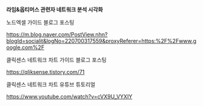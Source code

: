 **라임&옵티머스 관련자 네트워크 분석 시각화**

노드엑셀 가이드 블로그 포스팅

https://m.blog.naver.com/PostView.nhn?blogId=socialit&logNo=220700317559&proxyReferer=https:%2F%2Fwww.google.com%2F

클릭센스 네트워크 차트 가이드 블로그 포스팅

https://qliksense.tistory.com/71

클릭센스 네트워크 차트 유튜브 튜토리얼

https://www.youtube.com/watch?v=cVX9U_VYXIY